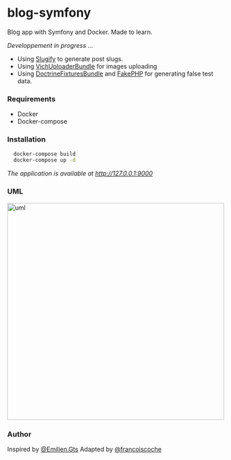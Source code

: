 # blog-symfony
Blog app with Symfony and Docker. Made to learn.



*Developpement in progress ...*

- Using [Slugify](https://github.com/cocur/slugify) to generate post slugs.
- Using [VichUploaderBundle](https://github.com/dustin10/VichUploaderBundle) for images uploading
- Using [DoctrineFixturesBundle](https://symfony.com/bundles/DoctrineFixturesBundle/current/index.html) and [FakePHP](https://fakerphp.github.io/) for generating false test data.



### Requirements

- Docker
- Docker-compose

### Installation

```bash
  docker-compose build
  docker-compose up -d
```

*The application is available at http://127.0.0.1:9000*

### UML

<img width="500" alt="uml" src="https://user-images.githubusercontent.com/102531037/199607904-e6f927d8-6f70-41c3-86ee-260807757ee3.png">


### Author

Inspired by [@Emilien.Gts](https://gitlab.com/Emilien.Gts)
Adapted by [@francoiscoche](https://github.com/francoiscoche)
